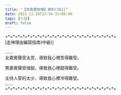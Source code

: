```yaml
---
title: "【非真實地場】資料(361)"
date: 2021-11-26T22:54:31+08:00
tags: [小說]
draft: false
---
```


=\*=\*=\*=\*=\*=\*=\*=\*=\*=\*=\*=\*=\*=\*=\*=\*=\*=\*=\*=\*=\*=\*=  
[走神理由編寫指南(中級)]  

......  
女嘉賓聲音太苦，導致我心裡苦得難受。  

男嘉賓聲音很甜，導致我心裡甜得難受。  

主持人穿的太少，導致我心裡冷得難受。  
......  
=\*=\*=\*=\*=\*=\*=\*=\*=\*=\*=\*=\*=\*=\*=\*=\*=\*=\*=\*=\*=\*=\*=  